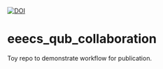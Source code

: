 



[![DOI](https://sandbox.zenodo.org/badge/499163974.svg)](https://sandbox.zenodo.org/badge/latestdoi/499163974)




# eeecs_qub_collaboration

Toy repo to demonstrate workflow for publication.
